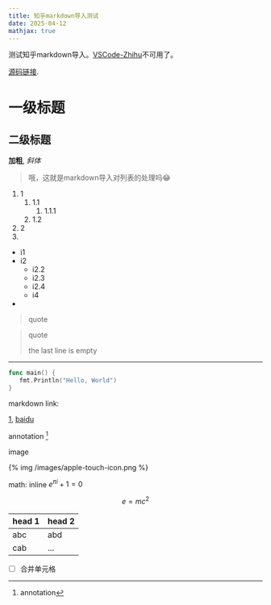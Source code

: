 ```yaml
---
title: 知乎markdown导入测试
date: 2025-04-12
mathjax: true
---
```


测试知乎markdown导入。[VSCode-Zhihu](https://github.com/niudai/VSCode-Zhihu)不可用了。

<!-- more -->

[源码链接](https://github.com/Lslightly/Lslightly.github.io/blob/bfe45667adbdd03541641e0d70913a800ab52767/source/_posts/2025-04-12-zhihu-test.md).


# 一级标题

## 二级标题

**加粗**, _斜体_

> 哦，这就是markdown导入对列表的处理吗😂

1. 1
   1. 1.1
      1. 1.1.1
   2. 1.2
2. 2
3. 

- i1
- i2
  - i2.2
  - i2.3
  - i2.4
  - i4
- 

> quote


> quote
> 
> the last line is empty

---

```go
func main() {
   fmt.Println("Hello, World")
}
```

markdown link:

[1], [baidu](https://www.baidu.com)

annotation [^1]

image

{% img /images/apple-touch-icon.png %}

math: inline $e^{\pi i} + 1 = 0$

$$
e = mc^2
$$

| head 1 | head 2 |
| ------ | ------ |
| abc    | abd    |
| cab    | ...    |

- [ ] 合并单元格

[1]: https://www.baidu.com
[^1]: annotation
